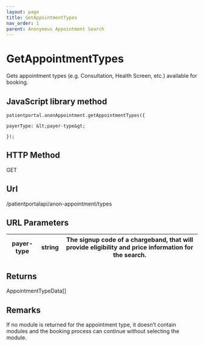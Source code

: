 ```yaml
---
layout: page
title: GetAppointmentTypes
nav_order: 1
parent: Anonymous Appointment Search
---
```


# GetAppointmentTypesGets appointment types (e.g. Consultation, Health Screen, etc.) available for booking.## JavaScript library method```patientportal.anonAppointment.getAppointmentTypes({payerType: &lt;payer-type&gt;});```## HTTP MethodGET## ****Url****/patientportalapi/anon-appointment/types## URL Parameters| payer-type | string | The signup code of a chargeband, that will provide eligibility and price information for the search. || --- | --- | --- |## ReturnsAppointmentTypeData\[\]## RemarksIf no module is returned for the appointment type, it doesn’t contain modules and the booking process can continue without selecting the module.